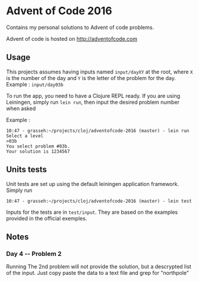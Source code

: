 # Advent of Code 2016

Contains my personal solutions to Advent of code problems.

Advent of code is hosted on http://adventofcode.com

## Usage

This projects assumes having inputs named ```input/dayXY``` at the root, where ```X``` is the number of the day and ```Y``` is the letter of the problem for the day.
Example : ```input/day03b```

To run the app, you need to have a Clojure REPL ready.
If you are using Leiningen, simply run ```lein run```, then input the desired problem number when asked 

Example : 
```
10:47 - grasseh:~/projects/cloj/adventofcode-2016 (master) - lein run
Select a level
>03b
You select problem #03b.
Your solution is 1234567
```

## Units tests

Unit tests are set up using the default leiningen application framework. Simply run

```
10:47 - grasseh:~/projects/cloj/adventofcode-2016 (master) - lein test
```

Inputs for the tests are in ```test/input```. They are based on the examples provided in the official exemples. 

## Notes

### Day 4 -- Problem 2

Running The 2nd problem will not provide the solution, but a descrypted list of the input. Just copy paste the data to a text file and grep for "northpole"
